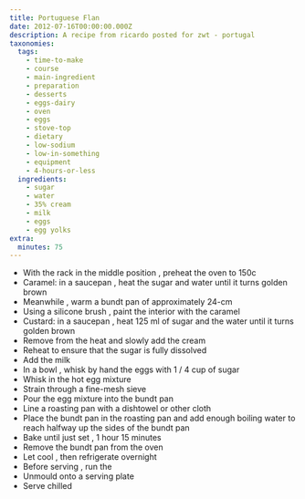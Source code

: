 ```yaml
---
title: Portuguese Flan
date: 2012-07-16T00:00:00.000Z
description: A recipe from ricardo posted for zwt - portugal
taxonomies:
  tags:
    - time-to-make
    - course
    - main-ingredient
    - preparation
    - desserts
    - eggs-dairy
    - oven
    - eggs
    - stove-top
    - dietary
    - low-sodium
    - low-in-something
    - equipment
    - 4-hours-or-less
  ingredients:
    - sugar
    - water
    - 35% cream
    - milk
    - eggs
    - egg yolks
extra:
  minutes: 75
---
```

 - With the rack in the middle position , preheat the oven to 150c
 - Caramel: in a saucepan , heat the sugar and water until it turns golden brown
 - Meanwhile , warm a bundt pan of approximately 24-cm
 - Using a silicone brush , paint the interior with the caramel
 - Custard: in a saucepan , heat 125 ml of sugar and the water until it turns golden brown
 - Remove from the heat and slowly add the cream
 - Reheat to ensure that the sugar is fully dissolved
 - Add the milk
 - In a bowl , whisk by hand the eggs with 1 / 4 cup of sugar
 - Whisk in the hot egg mixture
 - Strain through a fine-mesh sieve
 - Pour the egg mixture into the bundt pan
 - Line a roasting pan with a dishtowel or other cloth
 - Place the bundt pan in the roasting pan and add enough boiling water to reach halfway up the sides of the bundt pan
 - Bake until just set , 1 hour 15 minutes
 - Remove the bundt pan from the oven
 - Let cool , then refrigerate overnight
 - Before serving , run the
 - Unmould onto a serving plate
 - Serve chilled
